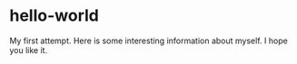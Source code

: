 # hello-world
My first attempt.
Here is some interesting information about myself.
I hope you like it.
